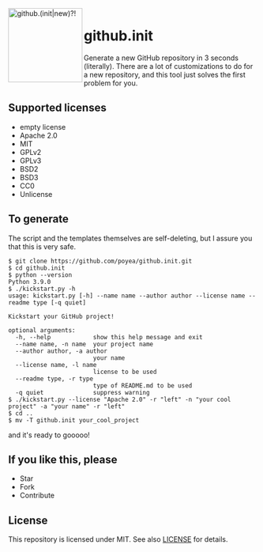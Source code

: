 <img align="left" width="150" height="150" src="https://user-images.githubusercontent.com/24757020/150645295-bc73557c-4aa3-4546-8f3b-47b94d24efe5.png" alt="github.(init|new)?!">

# github.init

Generate a new GitHub repository in 3 seconds (literally). There are a lot of customizations to do for a new repository, and this tool just solves the first problem for you.

## Supported licenses
* empty license
* Apache 2.0
* MIT
* GPLv2
* GPLv3
* BSD2
* BSD3
* CC0
* Unlicense

## To generate

The script and the templates themselves are self-deleting, but I assure you that this is very safe.

```console
$ git clone https://github.com/poyea/github.init.git
$ cd github.init
$ python --version
Python 3.9.0
$ ./kickstart.py -h
usage: kickstart.py [-h] --name name --author author --license name --readme type [-q quiet]

Kickstart your GitHub project!

optional arguments:
  -h, --help            show this help message and exit
  --name name, -n name  your project name
  --author author, -a author
                        your name
  --license name, -l name
                        license to be used
  --readme type, -r type
                        type of README.md to be used
  -q quiet              suppress warning
$ ./kickstart.py --license "Apache 2.0" -r "left" -n "your cool project" -a "your name" -r "left"
$ cd ..
$ mv -T github.init your_cool_project
```

and it's ready to gooooo!

## If you like this, please
* Star
* Fork
* Contribute

## License
This repository is licensed under MIT. See also [LICENSE](LICENSE) for details.
